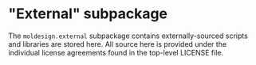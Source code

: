 # "External" subpackage

The `moldesign.external` subpackage contains externally-sourced scripts and libraries are stored here.
All source here is provided under the individual license agreements found in the top-level LICENSE file.